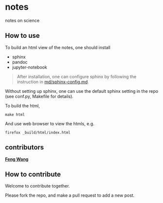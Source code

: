# notes
notes on science

## How to use
To build an html view of the notes, one should install
* sphinx
* pandoc
* jupyter-notebook

> After installation, one can configure sphinx by following the instruction in [md/sphinx-config.md](md/2016-11-04-sphinx-config.md).

Without setting up sphinx, one can use the default sphinx setting in the repo (see conf.py, Makefile for details).

To build the html,
```
make html
```
And use web browser to view the htmls, e.g.
```
firefox _build/html/index.html
```

## contributors
[__Feng Wang__](https://github.com/fengwangPhysics)

## How to contribute
Welcome to contribute together.

Please fork the repo, and make a pull request to add a new post.
